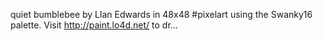 quiet bumblebee by Llan Edwards in 48x48 #pixelart using the Swanky16 palette. Visit http://paint.lo4d.net/ to dr… 